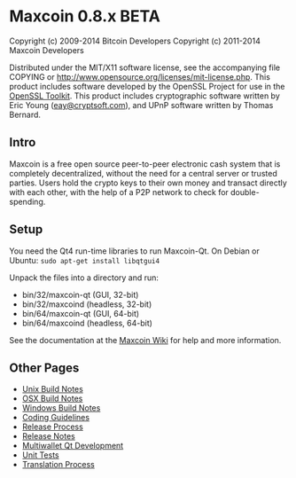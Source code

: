 Maxcoin 0.8.x BETA
====================

Copyright (c) 2009-2014 Bitcoin Developers
Copyright (c) 2011-2014 Maxcoin Developers

Distributed under the MIT/X11 software license, see the accompanying
file COPYING or http://www.opensource.org/licenses/mit-license.php.
This product includes software developed by the OpenSSL Project for use in the [OpenSSL Toolkit](http://www.openssl.org/). This product includes
cryptographic software written by Eric Young ([eay@cryptsoft.com](mailto:eay@cryptsoft.com)), and UPnP software written by Thomas Bernard.


Intro
---------------------
Maxcoin is a free open source peer-to-peer electronic cash system that is
completely decentralized, without the need for a central server or trusted
parties.  Users hold the crypto keys to their own money and transact directly
with each other, with the help of a P2P network to check for double-spending.


Setup
---------------------
You need the Qt4 run-time libraries to run Maxcoin-Qt. On Debian or Ubuntu:
	`sudo apt-get install libqtgui4`

Unpack the files into a directory and run:

- bin/32/maxcoin-qt (GUI, 32-bit)
- bin/32/maxcoind (headless, 32-bit)
- bin/64/maxcoin-qt (GUI, 64-bit)
- bin/64/maxcoind (headless, 64-bit)

See the documentation at the [Maxcoin Wiki](http://maxcoin.info)
for help and more information.


Other Pages
---------------------
- [Unix Build Notes](build-unix.md)
- [OSX Build Notes](build-osx.md)
- [Windows Build Notes](build-msw.md)
- [Coding Guidelines](coding.md)
- [Release Process](release-process.md)
- [Release Notes](release-notes.md)
- [Multiwallet Qt Development](multiwallet-qt.md)
- [Unit Tests](unit-tests.md)
- [Translation Process](translation_process.md)
